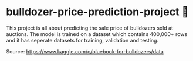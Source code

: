 # bulldozer-price-prediction-project 🚜

  This project is all about predicting the sale price of bulldozers sold at auctions. The model is trained on a dataset which contains 400,000+ rows and it has seperate datasets for training, validation and testing. 
  
  Source: https://www.kaggle.com/c/bluebook-for-bulldozers/data
  

  

